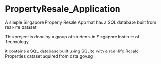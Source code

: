 # PropertyResale_Application
A simple Singapore Property Resale App that has a SQL database built from real-life dataset

This project is done by a group of students in Singapore Institute of Technology.

it contains a SQL database built using SQLite with a real-life Resale Properties dataset aquired from data.gov.sg
